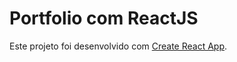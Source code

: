 # Portfolio com ReactJS

Este projeto foi desenvolvido com [Create React App](https://github.com/facebook/create-react-app).

